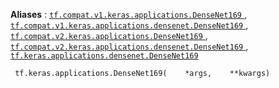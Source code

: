 **Aliases** : [ `tf.compat.v1.keras.applications.DenseNet169` ](/api_docs/python/tf/keras/applications/DenseNet169), [ `tf.compat.v1.keras.applications.densenet.DenseNet169` ](/api_docs/python/tf/keras/applications/DenseNet169), [ `tf.compat.v2.keras.applications.DenseNet169` ](/api_docs/python/tf/keras/applications/DenseNet169), [ `tf.compat.v2.keras.applications.densenet.DenseNet169` ](/api_docs/python/tf/keras/applications/DenseNet169), [ `tf.keras.applications.densenet.DenseNet169` ](/api_docs/python/tf/keras/applications/DenseNet169)

```
 tf.keras.applications.DenseNet169(    *args,    **kwargs) 
```

